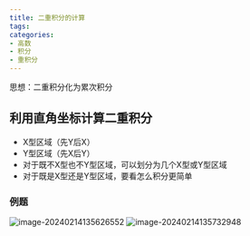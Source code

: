 ```yaml
---
title: 二重积分的计算
tags: 
categories: 
- 高数
- 积分
- 重积分
---
```

思想：二重积分化为累次积分
## 利用直角坐标计算二重积分
- X型区域（先Y后X）
- Y型区域（先X后Y）
- 对于既不X型也不Y型区域，可以划分为几个X型或Y型区域
- 对于既是X型还是Y型区域，要看怎么积分更简单
### 例题
![image-20240214135626552](https://afly0321.oss-cn-hangzhou.aliyuncs.com/img/image-20240214135626552.png)
![image-20240214135732948](https://afly0321.oss-cn-hangzhou.aliyuncs.com/img/image-20240214135732948.png)
